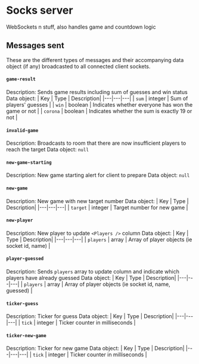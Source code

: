 # Socks server

WebSockets n stuff, also handles game and countdown logic

## Messages sent

These are the different types of messages and their accompanying data object (if any) broadcasted to all connected client sockets.

#### `game-result`
Description: Sends game results including sum of guesses and win status
Data object:
| Key | Type | Description|
|---|---|---|
| `sum` | integer | Sum of players' guesses |
| `win` | boolean | Indicates whether everyone has won the game or not |
| `corona` | boolean | Indicates whether the sum is exactly 19 or not |

#### `invalid-game`
Description: Broadcasts to room that there are now insufficient players to reach the target
Data object: `null`

#### `new-game-starting`
Description: New game starting alert for client to prepare
Data object: `null`

#### `new-game`
Description: New game with new target number
Data object:
| Key | Type | Description|
|---|---|---|
| `target` | integer | Target number for new game |

#### `new-player`
Description: New player to update `<Players />` column
Data object:
| Key | Type | Description|
|---|---|---|
| `players` | array | Array of player objects (ie socket id, name) |

#### `player-guessed`
Description: Sends `players` array to update column and indicate which players have already guessed
Data object:
| Key | Type | Description|
|---|---|---|
| `players` | array | Array of player objects (ie socket id, name, guessed) |

#### `ticker-guess`
Description: Ticker for guess
Data object:
| Key | Type | Description|
|---|---|---|
| `tick` | integer | Ticker counter in milliseconds |

#### `ticker-new-game`
Description: Ticker for new game
Data object:
| Key | Type | Description|
|---|---|---|
| `tick` | integer | Ticker counter in milliseconds |
